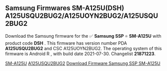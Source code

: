 <h2>Samsung Firmwares SM-A125U(DSH) A125USQU2BUG2/A125UOYN2BUG2/A125USQU2BUG2</h2>
Download the Samsung firmware for the ✅ <strong>Samsung SSP </strong> ⭐ <strong>SM-A125U</strong> with product code <strong>DSH</strong> . This firmware has version number PDA <strong>A125USQU2BUG2</strong> and CSC A125UOYN2BUG2. The operating system of this firmware is Android R , with build date 2021-07-30. Changelist <strong>21871223</strong>.


[SM-A125U](https://samfirm.shop/samsung/model/SM-A125U)
[A125USQU2BUG2](https://samfirm.shop/samsung/pda/A125USQU2BUG2)
[Download Firmware Samsung SSP SM-A125U](https://samfirm.shop/samsung/firmware/475514)
